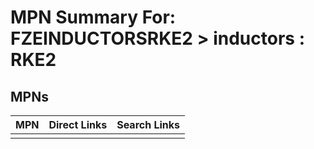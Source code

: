 



# MPN Summary For: FZEINDUCTORSRKE2 > inductors : RKE2

## MPNs
  

|MPN|Direct Links|Search Links|
| :--- | :--- | :--- |
||||
